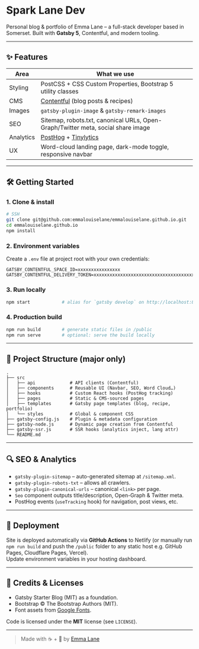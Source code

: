# Spark Lane Dev

Personal blog & portfolio of Emma Lane – a full-stack developer based in Somerset.
Built with **Gatsby 5**, Contentful, and modern tooling.

---

## ✨ Features

| Area | What we use |
|------|-------------|
| Styling | PostCSS + CSS Custom Properties, Bootstrap 5 utility classes |
| CMS | [Contentful](https://www.contentful.com/) (blog posts & recipes) |
| Images | `gatsby-plugin-image` & `gatsby-remark-images` |
| SEO | Sitemap, robots.txt, canonical URLs, Open-Graph/Twitter meta, social share image |
| Analytics | [PostHog](https://posthog.com/) + [Tinylytics](https://tinylytics.app/) |
| UX | Word-cloud landing page, dark-mode toggle, responsive navbar |

---

## 🛠 Getting Started

### 1. Clone & install

```bash
# SSH   
git clone git@github.com:emmalouiselane/emmalouiselane.github.io.git
cd emmalouiselane.github.io
npm install
```

### 2. Environment variables

Create a `.env` file at project root with your own credentials:

```env
GATSBY_CONTENTFUL_SPACE_ID=xxxxxxxxxxxxxxxx
GATSBY_CONTENTFUL_DELIVERY_TOKEN=xxxxxxxxxxxxxxxxxxxxxxxxxxxxxxxxxxxxxxxxxxxxxxxxxxxx
```

### 3. Run locally

```bash
npm start            # alias for `gatsby develop` on http://localhost:8000
```

### 4. Production build

```bash
npm run build        # generate static files in /public
npm run serve        # optional: serve the build locally
```

---

## 📂 Project Structure (major only)

```
.
├── src
│   ├── api             # API clients (Contentful)
│   ├── components      # Reusable UI (Navbar, SEO, Word Cloud…)
│   ├── hooks           # Custom React hooks (PostHog tracking)
│   ├── pages           # Static & CMS-sourced pages
│   ├── templates       # Gatsby page templates (blog, recipe, portfolio)
│   └── styles          # Global & component CSS
├── gatsby-config.js    # Plugin & metadata configuration
├── gatsby-node.js      # Dynamic page creation from Contentful
├── gatsby-ssr.js       # SSR hooks (analytics inject, lang attr)
└── README.md
```

---

## 🔍 SEO & Analytics

* `gatsby-plugin-sitemap` – auto-generated sitemap at `/sitemap.xml`.
* `gatsby-plugin-robots-txt` – allows all crawlers.
* `gatsby-plugin-canonical-urls` – canonical `<link>` per page.
* `Seo` component outputs title/description, Open-Graph & Twitter meta.
* PostHog events (`useTracking` hook) for navigation, post views, etc.

---

## 🚀 Deployment

Site is deployed automatically via **GitHub Actions** to Netlify (or manually run `npm run build` and push the `/public` folder to any static host e.g. GitHub Pages, Cloudflare Pages, Vercel).  
Update environment variables in your hosting dashboard.

---

## 🙏 Credits & Licenses

* Gatsby Starter Blog (MIT) as a foundation.
* Bootstrap © The Bootstrap Authors (MIT).
* Font assets from [Google Fonts](https://fonts.google.com/).

Code is licensed under the **MIT** license (see `LICENSE`).

---

> Made with ☕ + 🌱 by [Emma Lane](https://sparklane.dev)
